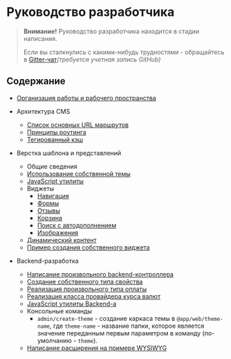 # Руководство разработчика

> **Внимание!** Руководство разработчика находится в стадии написания.
> 
> Если вы сталкнулись с какими-нибудь трудностями - обращайтесь в [Gitter-чат](https://gitter.im/DevGroup-ru/dotplant2)*(требуется учетная запись GitHub)*

## Содержание

- [Организация работы и рабочего пространства](workspace.md)

- Архитектура CMS
    - [Список основных URL маршрутов](url-routes.md)
    - [Принципы роутинга](routing.md)
    - [Тегированный кэш](taggable-cache.md)

- Верстка шаблона и представлений
    - Общие сведения
    - [Использование собственной темы](custom-theme.md)
    - [JavaScript утилиты](javascript-utilities.md)
    - Виджеты
    	- [Навигация](frontend/widgets/navigation.md)
    	- [Формы](frontend/widgets/form.md)
    	- [Отзывы](frontend/widgets/review.md)
    	- [Корзина](frontend/widgets/cart-info.md)
    	- [Поиск с автодополнением](frontend/widgets/autocomplete-search.md)
    	- [Изображения](frontend/widgets/object-image.md)
    - [Динамический контент](frontend/dynamic-content.md)
    - [Пример создания собственного виджета](../tutorials/create-new-widget.md)

- Backend-разработка
	- [Написание произвольного backend-контроллера](custom-backend-controller.md)
	- [Создание собственного типа свойства](custom-property.md)
	- [Реализация произвольного типа оплаты](custom-payment-type.md)
	- [Реализация класса провайдера курса валют](custom-rate-provider.md)
	- [JavaScript утилиты Backend-а](backend-javascript-utilities.md)
	- Консольные команды
		- `admin/create-theme` - создание каркаса темы в `@app/web/theme-name`, где `theme-name` - название папки, которое является значение переданным первым параметром в команду (по-умолчанию - `theme`).
	- [Написание расширения на примере WYSIWYG](extension-wysiwyg.md)



